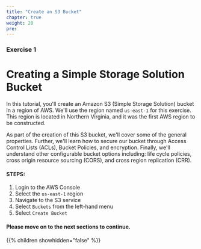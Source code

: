 ```yaml
---
title: "Create an S3 Bucket"
chapter: true
weight: 20
pre:
---
```


### Exercise 1

# Creating a Simple Storage Solution Bucket

In this tutorial, you'll create an Amazon S3 (Simple Storage Solution) bucket in a region of AWS.
We'll use the region named `us-east-1`  for this exercise.  This region is located in Northern Virginia, and it was
the first AWS region to be constructed. 

As part of the creation of this S3 bucket, we'll cover some of the general properties. Further, we'll learn how to secure our bucket
through Access Control Lists (ACLs), Bucket Policies, and encryption.  Finally, we'll understand other configurable bucket options including:  life cycle policies, cross origin resource sourcing (CORS), and cross region replication (CRR).


#### STEPS:
1. Login to the AWS Console
2. Select the `us-east-1` region
3. Navigate to the S3 service
4. Select `Buckets` from the left-hand menu
5. Select `Create Bucket`

#### Please move on to the next sections to continue.

{{% children showhidden="false" %}}

